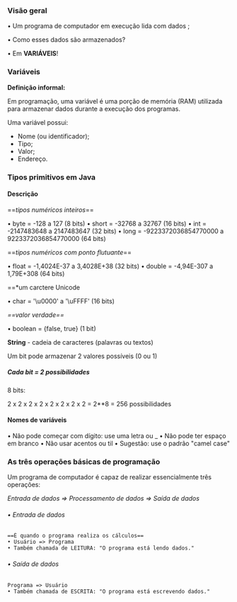 
### Visão geral


• Um programa de computador em execução lida com dados ;

• Como esses dados são armazenados?

• Em **VARIÁVEIS**!

### **Variáveis**



**Definição informal:**

Em programação, uma variável é uma porção de memória (RAM) utilizada para armazenar dados durante a execução dos programas.

Uma variável possui:

+ Nome (ou identificador);
+ Tipo;
+ Valor;
+ Endereço.

### Tipos primitivos em Java

#### Descrição

==*tipos numéricos inteiros*==

• byte = -128 a 127 (8 bits)
• short = -32768 a 32767 (16 bits)
• int = -2147483648 a 2147483647 (32 bits)
• long = -9223372036854770000 a 9223372036854770000 (64 bits)

==*tipos numéricos com ponto flutuante*==

• float = -1,4024E-37 a 3,4028E+38 (32 bits)
• double = -4,94E-307 a 1,79E+308 (64 bits)

==*um carctere Unicode

• char = '\u0000' a '\uFFFF' (16 bits)

*==valor verdade==*

• boolean = {false, true} (1 bit)

**String**  - cadeia de caracteres (palavras ou textos)

Um bit pode armazenar 2 valores possíveis (0 ou 1)
##### Cada bit = 2 possibilidades

8 bits:

2 x 2 x 2 x 2 x 2 x 2 x 2 x 2 = 2**8 = 256 possibilidades


#### Nomes de variáveis

• Não pode começar com dígito: use uma letra ou _
• Não pode ter espaço em branco
• Não usar acentos ou til
• Sugestão: use o padrão "camel case"



### As três operações básicas de programação

Um programa de computador é capaz de realizar essencialmente três operações:

*Entrada de dados => Processamento de dados => Saída de dados*

###### • Entrada de dados
	==É quando o programa realiza os cálculos==
	• Usuário => Programa
	• Também chamada de LEITURA: "O programa está lendo dados."

###### • Saída de dados
	Programa => Usuário
	• Também chamada de ESCRITA: "O programa está escrevendo dados."

